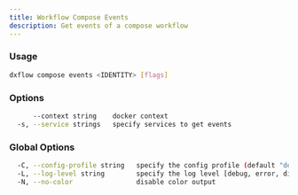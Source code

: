 ```yaml
---
title: Workflow Compose Events 
description: Get events of a compose workflow
---
```


### Usage

```bash
dxflow compose events <IDENTITY> [flags]
```

### Options

```bash
      --context string    docker context
  -s, --service strings   specify services to get events
```

### Global Options

```bash
  -C, --config-profile string   specify the config profile (default "default")
  -L, --log-level string        specify the log level [debug, error, disabled] (default "disabled")
  -N, --no-color                disable color output
```


